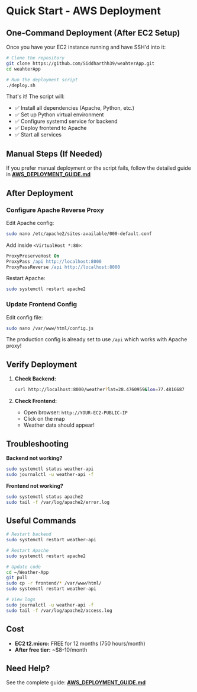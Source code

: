 # Quick Start - AWS Deployment

## One-Command Deployment (After EC2 Setup)

Once you have your EC2 instance running and have SSH'd into it:

```bash
# Clone the repository
git clone https://github.com/Siddharthh39/weahterApp.git
cd weahterApp

# Run the deployment script
./deploy.sh
```

That's it! The script will:
- ✅ Install all dependencies (Apache, Python, etc.)
- ✅ Set up Python virtual environment
- ✅ Configure systemd service for backend
- ✅ Deploy frontend to Apache
- ✅ Start all services

## Manual Steps (If Needed)

If you prefer manual deployment or the script fails, follow the detailed guide in **[AWS_DEPLOYMENT_GUIDE.md](./AWS_DEPLOYMENT_GUIDE.md)**

## After Deployment

### Configure Apache Reverse Proxy

Edit Apache config:
```bash
sudo nano /etc/apache2/sites-available/000-default.conf
```

Add inside `<VirtualHost *:80>`:
```apache
ProxyPreserveHost On
ProxyPass /api http://localhost:8000
ProxyPassReverse /api http://localhost:8000
```

Restart Apache:
```bash
sudo systemctl restart apache2
```

### Update Frontend Config

Edit config file:
```bash
sudo nano /var/www/html/config.js
```

The production config is already set to use `/api` which works with Apache proxy!

## Verify Deployment

1. **Check Backend:**
   ```bash
   curl http://localhost:8000/weather?lat=28.4760959&lon=77.4816687
   ```

2. **Check Frontend:**
   - Open browser: `http://YOUR-EC2-PUBLIC-IP`
   - Click on the map
   - Weather data should appear!

## Troubleshooting

**Backend not working?**
```bash
sudo systemctl status weather-api
sudo journalctl -u weather-api -f
```

**Frontend not working?**
```bash
sudo systemctl status apache2
sudo tail -f /var/log/apache2/error.log
```

## Useful Commands

```bash
# Restart backend
sudo systemctl restart weather-api

# Restart Apache
sudo systemctl restart apache2

# Update code
cd ~/Weather-App
git pull
sudo cp -r frontend/* /var/www/html/
sudo systemctl restart weather-api

# View logs
sudo journalctl -u weather-api -f
sudo tail -f /var/log/apache2/access.log
```

## Cost

- **EC2 t2.micro:** FREE for 12 months (750 hours/month)
- **After free tier:** ~$8-10/month

## Need Help?

See the complete guide: **[AWS_DEPLOYMENT_GUIDE.md](./AWS_DEPLOYMENT_GUIDE.md)**
